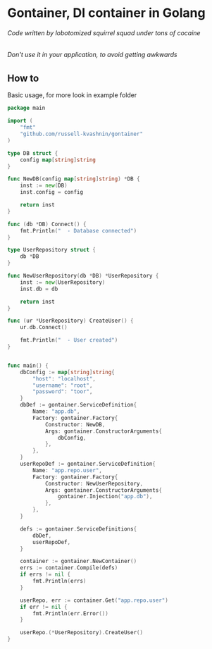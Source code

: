 # Gontainer, DI container in Golang
###### Code written by lobotomized squirrel squad under tons of cocaine
###### Don't use it in your application, to avoid getting awkwards 

## How to
Basic usage, for more look in example folder
```go
package main

import (
	"fmt"
	"github.com/russell-kvashnin/gontainer"
)

type DB struct {
	config map[string]string
}

func NewDB(config map[string]string) *DB {
	inst := new(DB)
	inst.config = config

	return inst
}

func (db *DB) Connect() {
	fmt.Println("  - Database connected")
}

type UserRepository struct {
	db *DB
}

func NewUserRepository(db *DB) *UserRepository {
	inst := new(UserRepository)
	inst.db = db

	return inst
}

func (ur *UserRepository) CreateUser() {
	ur.db.Connect()

	fmt.Println("  - User created")
}


func main() {
	dbConfig := map[string]string{
		"host": "localhost",
		"username": "root",
		"password": "toor",
	}
	dbDef := gontainer.ServiceDefinition{
		Name: "app.db",
		Factory: gontainer.Factory{
			Constructor: NewDB,
			Args: gontainer.ConstructorArguments{
				dbConfig,
			},
		},
	}
	userRepoDef := gontainer.ServiceDefinition{
		Name: "app.repo.user",
		Factory: gontainer.Factory{
			Constructor: NewUserRepository,
			Args: gontainer.ConstructorArguments{
				gontainer.Injection("app.db"),
			},
		},
	}

	defs := gontainer.ServiceDefinitions{
		dbDef,
		userRepoDef,
	}

	container := gontainer.NewContainer()
	errs := container.Compile(defs)
	if errs != nil {
		fmt.Println(errs)
	}

	userRepo, err := container.Get("app.repo.user")
	if err != nil {
		fmt.Println(err.Error())
	}

	userRepo.(*UserRepository).CreateUser()
}
```

